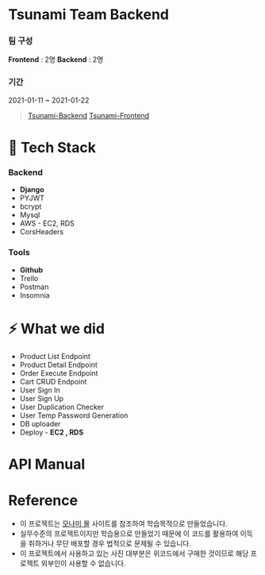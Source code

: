 # Tsunami Team Backend 

### 팀 구성
**Frontend** : 2명
**Backend** : 2명

### 기간
2021-01-11 ~ 2021-01-22


> [Tsunami-Backend](https://github.com/wecode-bootcamp-korea/tsunami-backend)
>[Tsunami-Frontend](https://github.com/wecode-bootcamp-korea/tsunami-frontend)

# 🤖 Tech Stack 
### Backend
+ **Django**
+ PYJWT
+ bcrypt
+ Mysql
+ AWS - EC2, RDS
+ CorsHeaders

### Tools
+ **Github**
+ Trello
+ Postman
+ Insomnia

# ⚡️ What we did
+ Product List Endpoint
+ Product Detail Endpoint
+ Order Execute Endpoint
+ Cart CRUD Endpoint
+ User Sign In
+ User Sign Up
+ User Duplication Checker
+ User Temp Password Generation
+ DB uploader 
+ Deploy - **EC2 , RDS**

# API Manual

# Reference 
+ 이 프로젝트는 [모나미 몰](https://www.monamimall.com/w/) 사이트를 참조하여 학습목적으로 만들었습니다.
+ 실무수준의 프로젝트이지만 학습용으로 만들었기 때문에 이 코드를 활용하여 이득을 취하거나 무단 배포할 경우 법적으로 문제될 수 있습니다.
+ 이 프로젝트에서 사용하고 있는 사진 대부분은 위코드에서 구매한 것이므로 해당 프로젝트 외부인이 사용할 수 없습니다.
